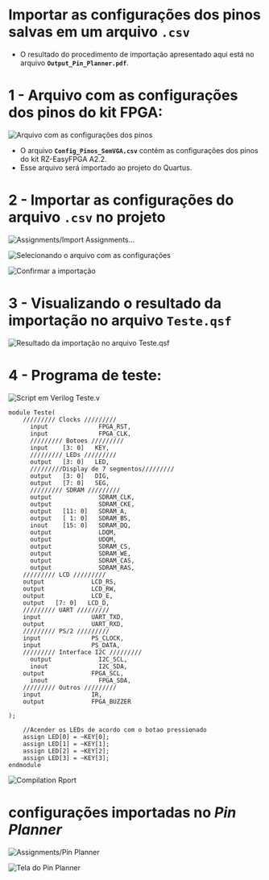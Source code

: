 # Importar as configurações dos pinos salvas em um arquivo `.csv`         
 - O resultado do procedimento de importação apresentado aqui está no arquivo **`Output_Pin_Planner.pdf`**.       
        

# 1 - Arquivo com as configurações dos pinos do kit FPGA:       
![Arquivo com as configurações dos pinos](./Imagens/Fig_01.PNG)       
        
 - O arquivo **`Config_Pinos_SemVGA.csv`** contém as configurações dos pinos do kit RZ-EasyFPGA A2.2.      
 - Esse arquivo será importado ao projeto do Quartus.       
          

# 2 - Importar as configurações do arquivo `.csv` no projeto        
![`Assignments`/`Import Assignments...`](./Imagens/Fig_02.PNG)       
        
![Selecionando o arquivo com as configurações](./Imagens/Fig_03.PNG)       
        

![Confirmar a importação](./Imagens/Fig_04.PNG)       
        

# 3 - Visualizando o resultado da importação no arquivo `Teste.qsf`
![Resultado da importação no arquivo `Teste.qsf`](./Imagens/Fig_05.PNG)       
        

# 4 - Programa de teste:       
![Script em Verilog `Teste.v`](./Imagens/Fig_06.PNG)       
         
```        
module Teste(
	///////// Clocks /////////
      input              FPGA_RST,
      input              FPGA_CLK,
      ///////// Botoes /////////
      input    [3: 0]   KEY,
      ///////// LEDs /////////
      output   [3: 0]   LED,
      /////////Display de 7 segmentos/////////
      output   [3: 0]   DIG,
      output   [7: 0]   SEG,
      ///////// SDRAM /////////
      output             SDRAM_CLK,
      output             SDRAM_CKE,
      output   [11: 0]   SDRAM_A,
      output   [ 1: 0]   SDRAM_BS,
      inout    [15: 0]   SDRAM_DQ,
      output             LDQM,
      output             UDQM,
      output             SDRAM_CS,
      output             SDRAM_WE,
      output             SDRAM_CAS,
      output             SDRAM_RAS,
	///////// LCD /////////
	output             LCD_RS,
	output             LCD_RW,
	output             LCD_E,
	output   [7: 0]   LCD_D,
	///////// UART /////////
	input              UART_TXD,
	output             UART_RXD,
	///////// PS/2 /////////
	input              PS_CLOCK,
	input              PS_DATA,
	///////// Interface I2C /////////
      output             I2C_SCL,
      inout              I2C_SDA,
	output             FPGA_SCL,
      inout              FPGA_SDA,
	///////// Outros /////////
	input              IR,
	output             FPGA_BUZZER
	
);

	//Acender os LEDs de acordo com o botao pressionado
	assign LED[0] = ~KEY[0];
	assign LED[1] = ~KEY[1];
	assign LED[2] = ~KEY[2];
	assign LED[3] = ~KEY[3];
endmodule
```        
          
![_Compilation Rport_](./Imagens/Fig_07.PNG)       
         


# configurações importadas no _Pin Planner_      
![`Assignments`/`Pin Planner`](./Imagens/Fig_08.PNG)       
        

![Tela do _Pin Planner_](./Imagens/Fig_09.PNG)       
        

